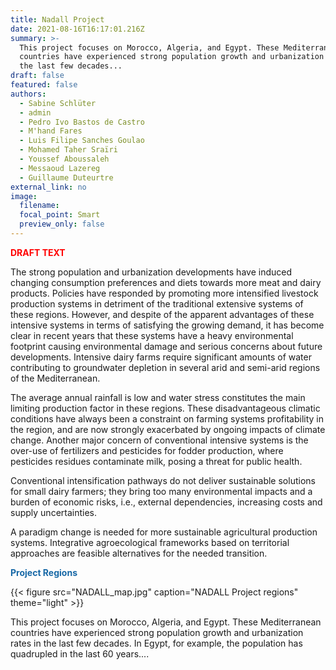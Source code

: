 ```yaml
---
title: Nadall Project
date: 2021-08-16T16:17:01.216Z
summary: >-
  This project focuses on Morocco, Algeria, and Egypt. These Mediterranean
  countries have experienced strong population growth and urbanization rates in
  the last few decades... 
draft: false
featured: false
authors:
  - Sabine Schlüter
  - admin
  - Pedro Ivo Bastos de Castro
  - M'hand Fares
  - Luis Filipe Sanches Goulao
  - Mohamed Taher Sraïri
  - Youssef Aboussaleh
  - Messaoud Lazereg
  - Guillaume Duteurtre
external_link: no
image:
  filename: 
  focal_point: Smart
  preview_only: false
---
```

<span style='color:#FF0000; font-size:100%; font-weight:800'>**DRAFT TEXT**</span>

  The strong population and urbanization developments have induced changing consumption preferences and diets towards more meat and dairy products. Policies have responded by promoting more intensified livestock production systems in detriment of the traditional extensive systems of these regions. However, and despite of the apparent advantages of these intensive systems in terms of satisfying the growing demand, it has become clear in recent years that these systems have a heavy environmental footprint causing environmental damage and serious concerns about future developments. Intensive dairy farms require significant amounts of water contributing to groundwater depletion in several arid and semi-arid regions of the Mediterranean. 


  The average annual rainfall is low and water stress constitutes the main limiting production factor in these regions. These disadvantageous climatic conditions have always been a constraint on farming systems profitability in the region, and are now strongly exacerbated by ongoing impacts of climate change.  Another major concern of conventional intensive systems is the over-use of fertilizers and pesticides for fodder production, where pesticides residues contaminate milk, posing a threat for public health. 


  Conventional intensification pathways do not deliver sustainable solutions for small dairy farmers; they bring too many environmental impacts and a burden of economic risks, i.e., external dependencies, increasing costs and supply uncertainties. 


  A paradigm change is needed for more sustainable agricultural production systems. Integrative agroecological frameworks based on territorial approaches are feasible alternatives for the needed transition.

<span style='color:#1768a6; font-size:100%; font-weight:600'>**Project Regions**</span>

{{< figure src="NADALL_map.jpg" caption="NADALL Project regions" theme="light" >}}

This project focuses on Morocco, Algeria, and Egypt. These Mediterranean countries have experienced strong population growth and urbanization rates in the last few decades. In Egypt, for example, the population has quadrupled in the last 60 years....

